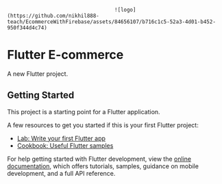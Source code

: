 
                                       ![logo](https://github.com/nikhil888-teach/EcommerceWithFirebase/assets/84656107/b716c1c5-52a3-4d01-b452-950f344d4c74)

# Flutter E-commerce

A new Flutter project.

## Getting Started

This project is a starting point for a Flutter application.

A few resources to get you started if this is your first Flutter project:

- [Lab: Write your first Flutter app](https://docs.flutter.dev/get-started/codelab)
- [Cookbook: Useful Flutter samples](https://docs.flutter.dev/cookbook)

For help getting started with Flutter development, view the
[online documentation](https://docs.flutter.dev/), which offers tutorials,
samples, guidance on mobile development, and a full API reference.
